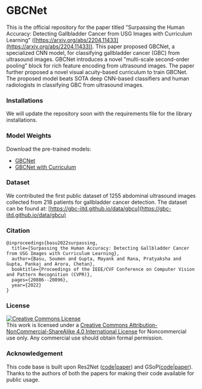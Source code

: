 # GBCNet
This is the official repository for the paper titled "Surpassing the Human Accuracy: Detecting Gallbladder Cancer from USG Images with Curriculum Learning" ([https://arxiv.org/abs/2204.11433](https://arxiv.org/abs/2204.11433)). This paper proposed GBCNet, a specialized CNN model, for classifying gallbladder cancer (GBC) from ultrasound images. GBCNet introduces a novel "multi-scale second-order pooling" block for rich feature encoding from ultrasound images. The paper further proposed a novel visual acuity-based curriculum to train GBCNet. The proposed model beats SOTA deep CNN-based classifiers and human radiologists in classifying GBC from ultrasound images. 

### Installations
We will update the repository soon with the requirements file for the library installations. 

### Model Weights
Download the pre-trained models:
* [GBCNet](https://drive.google.com/file/d/1uBkzlydC9vY8kQsgrlg6983q5WLAK2wS/view)
* [GBCNet with Curriculum](https://drive.google.com/file/d/1s9DMOtgK3TaYBitaYD9IcepmHwxgFZTt/view)

### Dataset
We contributed the first public dataset of 1255 abdominal ultrasound images collected from 218 patients for gallbladder cancer detection. The dataset can be found at: 
[https://gbc-iitd.github.io/data/gbcu](https://gbc-iitd.github.io/data/gbcu)

### Citation
```
@inproceedings{basu2022surpassing,
  title={Surpassing the Human Accuracy: Detecting Gallbladder Cancer from USG Images with Curriculum Learning},
  author={Basu, Soumen and Gupta, Mayank and Rana, Pratyaksha and Gupta, Pankaj and Arora, Chetan},
  booktitle={Proceedings of the IEEE/CVF Conference on Computer Vision and Pattern Recognition (CVPR)},
  pages={20886--20896},
  year={2022}
}
```
### License
[![Creative Commons License](https://i.creativecommons.org/l/by-nc-sa/4.0/88x31.png)](http://creativecommons.org/licenses/by-nc-sa/4.0/)  
This work is licensed under a [Creative Commons Attribution-NonCommercial-ShareAlike 4.0 International License](http://creativecommons.org/licenses/by-nc-sa/4.0/) for Noncommercial use only. Any commercial use should obtain formal permission.

### Acknowledgement
This code base is built upon Res2Net ([code](https://github.com/Res2Net/Res2Net-PretrainedModels)|[paper](https://arxiv.org/abs/1904.01169)) and GSoP([code](https://github.com/ZilinGao/Global-Second-order-Pooling-Convolutional-Networks)|[paper](http://openaccess.thecvf.com/content_CVPR_2019/papers/Gao_Global_Second-Order_Pooling_Convolutional_Networks_CVPR_2019_paper.pdf)). Thanks to the authors of both the papers for making their code available for public usage.  
